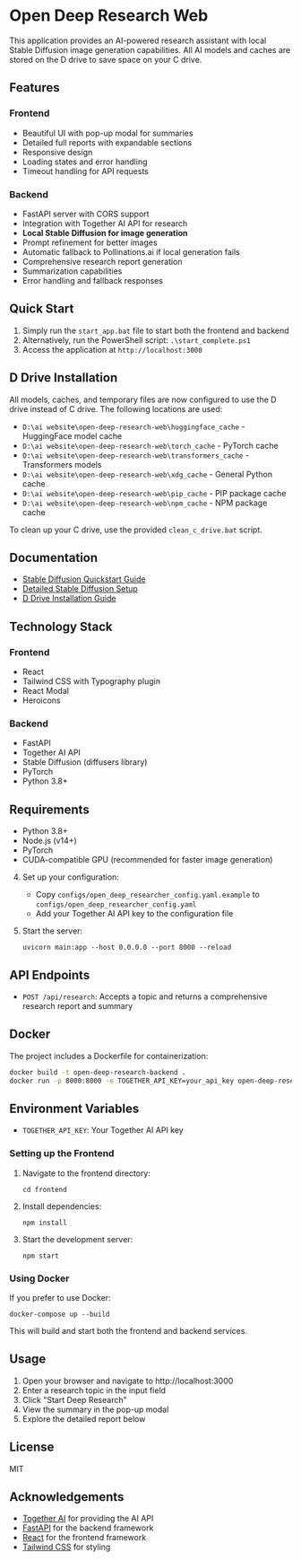 
# Open Deep Research Web

This application provides an AI-powered research assistant with local Stable Diffusion image generation capabilities. All AI models and caches are stored on the D drive to save space on your C drive.

## Features

### Frontend
- Beautiful UI with pop-up modal for summaries
- Detailed full reports with expandable sections
- Responsive design
- Loading states and error handling
- Timeout handling for API requests

### Backend
- FastAPI server with CORS support
- Integration with Together AI API for research
- **Local Stable Diffusion for image generation**
- Prompt refinement for better images
- Automatic fallback to Pollinations.ai if local generation fails
- Comprehensive research report generation
- Summarization capabilities
- Error handling and fallback responses

## Quick Start

1. Simply run the `start_app.bat` file to start both the frontend and backend
2. Alternatively, run the PowerShell script: `.\start_complete.ps1` 
3. Access the application at `http://localhost:3000`

## D Drive Installation

All models, caches, and temporary files are now configured to use the D drive instead of C drive. The following locations are used:

- `D:\ai website\open-deep-research-web\huggingface_cache` - HuggingFace model cache
- `D:\ai website\open-deep-research-web\torch_cache` - PyTorch cache
- `D:\ai website\open-deep-research-web\transformers_cache` - Transformers models
- `D:\ai website\open-deep-research-web\xdg_cache` - General Python cache
- `D:\ai website\open-deep-research-web\pip_cache` - PIP package cache
- `D:\ai website\open-deep-research-web\npm_cache` - NPM package cache

To clean up your C drive, use the provided `clean_c_drive.bat` script.

## Documentation

- [Stable Diffusion Quickstart Guide](./STABLE_DIFFUSION_QUICKSTART.md)
- [Detailed Stable Diffusion Setup](./STABLE_DIFFUSION_README.md)
- [D Drive Installation Guide](./D_DRIVE_INSTALL.md)

## Technology Stack

### Frontend
- React
- Tailwind CSS with Typography plugin
- React Modal
- Heroicons

### Backend
- FastAPI
- Together AI API
- Stable Diffusion (diffusers library)
- PyTorch
- Python 3.8+

## Requirements

- Python 3.8+
- Node.js (v14+)
- PyTorch
- CUDA-compatible GPU (recommended for faster image generation)

4. Set up your configuration:
   - Copy `configs/open_deep_researcher_config.yaml.example` to `configs/open_deep_researcher_config.yaml`
   - Add your Together AI API key to the configuration file

5. Start the server:
   ```
   uvicorn main:app --host 0.0.0.0 --port 8000 --reload
   ```

## API Endpoints

- `POST /api/research`: Accepts a topic and returns a comprehensive research report and summary

## Docker

The project includes a Dockerfile for containerization:

```bash
docker build -t open-deep-research-backend .
docker run -p 8000:8000 -e TOGETHER_API_KEY=your_api_key open-deep-research-backend
```

## Environment Variables

- `TOGETHER_API_KEY`: Your Together AI API key

### Setting up the Frontend

1. Navigate to the frontend directory:
   ```
   cd frontend
   ```

2. Install dependencies:
   ```
   npm install
   ```

3. Start the development server:
   ```
   npm start
   ```

### Using Docker

If you prefer to use Docker:

```
docker-compose up --build
```

This will build and start both the frontend and backend services.

## Usage

1. Open your browser and navigate to http://localhost:3000
2. Enter a research topic in the input field
3. Click "Start Deep Research"
4. View the summary in the pop-up modal
5. Explore the detailed report below

## License

MIT

## Acknowledgements

- [Together AI](https://together.ai/) for providing the AI API
- [FastAPI](https://fastapi.tiangolo.com/) for the backend framework
- [React](https://reactjs.org/) for the frontend framework
- [Tailwind CSS](https://tailwindcss.com/) for styling
